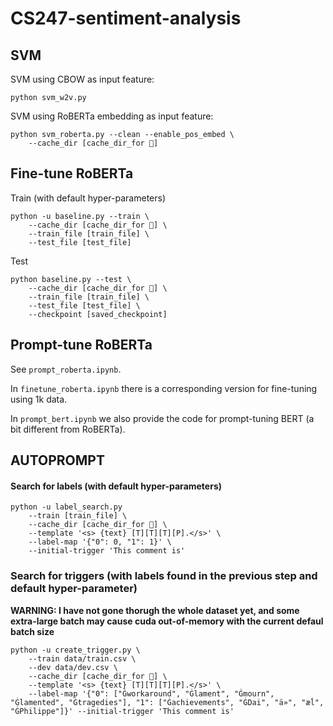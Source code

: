 # CS247-sentiment-analysis

## SVM
SVM using CBOW as input feature:
```
python svm_w2v.py
```
SVM using RoBERTa embedding as input feature:
```
python svm_roberta.py --clean --enable_pos_embed \
    --cache_dir [cache_dir_for 🤗]
```

## Fine-tune RoBERTa
Train (with default hyper-parameters)
```
python -u baseline.py --train \
    --cache_dir [cache_dir_for 🤗] \
    --train_file [train_file] \
    --test_file [test_file]
```

Test
```
python baseline.py --test \
    --cache_dir [cache_dir_for 🤗] \
    --train_file [train_file] \
    --test_file [test_file] \ 
    --checkpoint [saved_checkpoint]
```

## Prompt-tune RoBERTa
See ```prompt_roberta.ipynb```. 

In ```finetune_roberta.ipynb``` there is a corresponding version for fine-tuning using 1k data.

In ```prompt_bert.ipynb``` we also provide the code for prompt-tuning BERT (a bit different from RoBERTa).

## AUTOPROMPT
#### Search for labels (with default hyper-parameters)
```
python -u label_search.py 
    --train [train_file] \
    --cache_dir [cache_dir_for 🤗] \
    --template '<s> {text} [T][T][T][P].</s>' \
    --label-map '{"0": 0, "1": 1}' \
    --initial-trigger 'This comment is'
```

### Search for triggers (with labels found in the previous step and default hyper-parameter)
**WARNING: I have not gone thorugh the whole dataset yet, and some extra-large batch may cause cuda out-of-memory with the current defaul batch size**
```
python -u create_trigger.py \
    --train data/train.csv \
    --dev data/dev.csv \
    --cache_dir [cache_dir_for 🤗] \
    --template '<s> {text} [T][T][T][P].</s>' \
    --label-map '{"0": ["Ġworkaround", "Ġlament", "Ġmourn", "Ġlamented", "Ġtragedies"], "1": ["Ġachievements", "ĠDai", "ä»", "æĺ", "ĠPhilippe"]}' --initial-trigger 'This comment is'
```